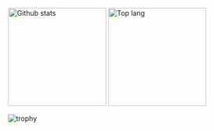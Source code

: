 <p align=left>
  <img alt="Github stats" height="200px" src="https://github-readme-stats.vercel.app/api?username=ryuga0719&count_private=true&show_icons=true&theme=radical" />
  <img alt="Top lang" height="200px" src="https://github-readme-stats.vercel.app/api/top-langs/?username=ryuga0719&layout=compact&theme=radical" />
</p>
<p>
  <img alt="trophy" src="https://github-profile-trophy.vercel.app/?username=ryuga0719&theme=radical" />
 </p>




<!--
**ryuga0719/ryuga0719** is a ✨ _special_ ✨ repository because its `README.md` (this file) appears on your GitHub profile.

Here are some ideas to get you started:

- 🔭 I’m currently working on ...
- 🌱 I’m currently learning ...
- 👯 I’m looking to collaborate on ...
- 🤔 I’m looking for help with ...
- 💬 Ask me about ...
- 📫 How to reach me: ...
- 😄 Pronouns: ...
- ⚡ Fun fact: ...
-->
